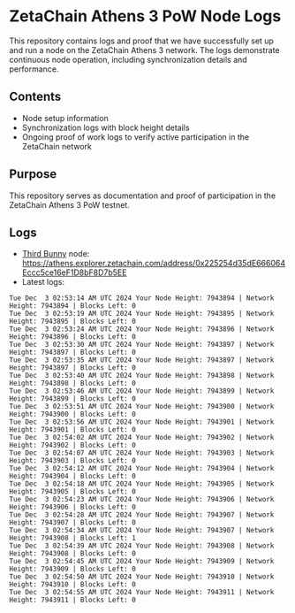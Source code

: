# ZetaChain Athens 3 PoW Node Logs
This repository contains logs and proof that we have successfully set up and run a node on the ZetaChain Athens 3 network. The logs demonstrate continuous node operation, including synchronization details and performance.

## Contents
- Node setup information
- Synchronization logs with block height details
- Ongoing proof of work logs to verify active participation in the ZetaChain network

## Purpose
This repository serves as documentation and proof of participation in the ZetaChain Athens 3 PoW testnet.

## Logs

- [Third Bunny](https://thirdbunny.xyz/) node: https://athens.explorer.zetachain.com/address/0x225254d35dE666064Eccc5ce16eF1D8bF8D7b5EE
- Latest logs:
```
Tue Dec  3 02:53:14 AM UTC 2024 Your Node Height: 7943894 | Network Height: 7943894 | Blocks Left: 0
Tue Dec  3 02:53:19 AM UTC 2024 Your Node Height: 7943895 | Network Height: 7943895 | Blocks Left: 0
Tue Dec  3 02:53:24 AM UTC 2024 Your Node Height: 7943896 | Network Height: 7943896 | Blocks Left: 0
Tue Dec  3 02:53:30 AM UTC 2024 Your Node Height: 7943897 | Network Height: 7943897 | Blocks Left: 0
Tue Dec  3 02:53:35 AM UTC 2024 Your Node Height: 7943897 | Network Height: 7943897 | Blocks Left: 0
Tue Dec  3 02:53:40 AM UTC 2024 Your Node Height: 7943898 | Network Height: 7943898 | Blocks Left: 0
Tue Dec  3 02:53:46 AM UTC 2024 Your Node Height: 7943899 | Network Height: 7943899 | Blocks Left: 0
Tue Dec  3 02:53:51 AM UTC 2024 Your Node Height: 7943900 | Network Height: 7943900 | Blocks Left: 0
Tue Dec  3 02:53:56 AM UTC 2024 Your Node Height: 7943901 | Network Height: 7943901 | Blocks Left: 0
Tue Dec  3 02:54:02 AM UTC 2024 Your Node Height: 7943902 | Network Height: 7943902 | Blocks Left: 0
Tue Dec  3 02:54:07 AM UTC 2024 Your Node Height: 7943903 | Network Height: 7943903 | Blocks Left: 0
Tue Dec  3 02:54:12 AM UTC 2024 Your Node Height: 7943904 | Network Height: 7943904 | Blocks Left: 0
Tue Dec  3 02:54:18 AM UTC 2024 Your Node Height: 7943905 | Network Height: 7943905 | Blocks Left: 0
Tue Dec  3 02:54:23 AM UTC 2024 Your Node Height: 7943906 | Network Height: 7943906 | Blocks Left: 0
Tue Dec  3 02:54:28 AM UTC 2024 Your Node Height: 7943907 | Network Height: 7943907 | Blocks Left: 0
Tue Dec  3 02:54:34 AM UTC 2024 Your Node Height: 7943907 | Network Height: 7943908 | Blocks Left: 1
Tue Dec  3 02:54:39 AM UTC 2024 Your Node Height: 7943908 | Network Height: 7943908 | Blocks Left: 0
Tue Dec  3 02:54:45 AM UTC 2024 Your Node Height: 7943909 | Network Height: 7943909 | Blocks Left: 0
Tue Dec  3 02:54:50 AM UTC 2024 Your Node Height: 7943910 | Network Height: 7943910 | Blocks Left: 0
Tue Dec  3 02:54:55 AM UTC 2024 Your Node Height: 7943911 | Network Height: 7943911 | Blocks Left: 0
```

